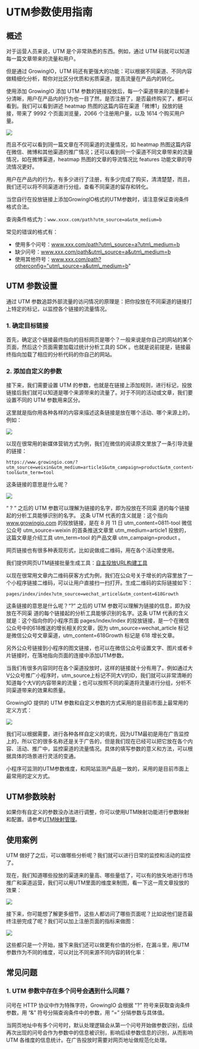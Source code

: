 # UTM参数使用指南

## 概述 <a id="gai-shu"></a>

对于运营人员来说，UTM 是个非常熟悉的东西。例如，通过 UTM 码就可以知道每一篇文章带来的流量和用户。

但是通过 GrowingIO，UTM 码还有更强大的功能：可以根据不同渠道、不同内容做精细化分析，帮你对比区分优质和劣质渠道，提高流量在产品内的转化。

使用添加 GrowingIO 添加 UTM 参数的链接投放后，每一个渠道带来的流量都十分清晰，用户在产品内的行为也一目了然，是否注册了，是否最终购买了，都可以看到。我们可以看到讲述 heatmap 热图的这篇内容在渠道「微博1」投放的链接，带来了 9992 个页面浏览量，2066 个注册用户量，以及 1614 个购买用户量。

![](https://gblobscdn.gitbook.com/assets%2F-Lo08UtW7H58ehFKeZ4g%2F-LuAgFT3I_gSUI2qTH0d%2F-LuAjSwiBvhNDn-jgM4x%2Fimage.png?alt=media&token=5db43aef-e7c7-4e90-95d4-64c9cdd8aa59)

而且不仅可以看到同一篇文章在不同渠道的流量情况，如 heatmap 热图这篇内容在微信、微博和其他渠道的推广情况；还可以看到同一个渠道不同文章带来的流量情况，如在微博渠道，heatmap 热图的文章的导流情况比 features 功能文章的导流情况更好。

用户在产品内的行为，有多少进行了注册，有多少完成了购买，清清楚楚，而且，我们还可以将不同渠道进行分组，查看不同渠道的留存和转化。

当您自行在投放链接上添加GrowingIO格式的UTM参数时，请注意保证查询条件格式合法。

查询条件格式为：`www.xxxx.com/path?utm_source=a&utm_medium=b`

常见的错误的格式有：

* 使用多个问号：www.xxx.com/path?utm\_source=a?utm\_medium=b
* 缺少问号：www.xxx.com/path&utm\_source=a&utm\_medium=b
* 使用其他符号：www.xxx.com/path?otherconfig="utm\_source=a&utm\_medium=b"

## UTM 参数设置 <a id="utm-can-shu-she-zhi"></a>

通过 UTM 参数追踪外部流量的访问情况的原理是：把你投放在不同渠道的链接打上特定的标记，以监控各个链接的流量情况。

### 1. 确定目标链接 <a id="1-que-ding-mu-biao-lian-jie"></a>

首先，确定这个链接最终指向的目标网页是哪个？一般来说是你自己的网站的某个页面，然后这个页面需要加载过统计分析工具的 SDK 。也就是说前提是，链接最终指向加载了相应的分析代码的你自己的网站。

### 2. 添加自定义的参数 <a id="2-tian-jia-zi-ding-yi-de-can-shu"></a>

接下来，我们需要设置 UTM 的参数，也就是在链接上添加规则，进行标记，投放链接后我们就可以知道是哪个来源带来的流量了。对于不同的活动或文章，我们要设置不同的 UTM 参数用来区分。

这里就是指你用各种各样的内容来描述这条链接是放在哪个活动、哪个来源上的，例如：

![](https://docs.growingio.com/.gitbook/assets/utm2.jpeg)

以现在很常用的新媒体营销方式为例，我们在微信的阅读原文里放了一条引导流量的链接：

```text
https://www.growingio.com/?utm_source=weixin&utm_medium=article1&utm_campaign=product&utm_content=0811-tool&utm_term=tool
```

这条链接的意思是什么呢？

![](https://docs.growingio.com/.gitbook/assets/utm3.jpeg)

“ ? ” 之后的 UTM 参数可以理解为链接的名字，即为投放在不同渠 道的每个链接起的分析工具能够识别的名字。 这条 UTM 代表的含义就是：这个指向 www.growingio.com 的投放链接，是在 8 月 11 日 utm\_content=0811-tool 微信公众号 utm\_source=weixin 的首条推送文章里 utm\_medium=article1 投放的，这篇文章是介绍工具 utm\_term=tool 的产品文章 utm\_campaign=product 。

网页链接也有很多种表现形式，比如说做成二维码，用在各个活动里使用。

我们提供网页UTM链接批量生成工具：[自主投放URL构建工具](https://assets.growingio.com/help/doc/%E8%AF%A5%E6%96%87%E6%A1%A3%E7%94%A8%E6%9D%A5%E7%94%9F%E6%88%90%E6%8A%95%E6%94%BEURL_V2.0.xlsm)​

以现在很常用文章内二维码获客方式为例，我们在公众号关于增长的内容里放了一个小程序链接二维码，可以让用户直接扫一扫打开。生成二维码的实际链接如下：

```text
pages/index/index?utm_source=wechat_articel&utm_content=618Growth
```

这条链接的意思是什么呢？“?” 之后的 UTM 参数可以理解为链接的信息，即为投放在不同渠 道的每个链接起的分析工具能够识别的名字。这条 UTM 代表的含义就是：这个指向你的小程序页面 pages/index/index 的投放链接，是一个在微信公众号中的618推送的增长相关的文章，因为 utm\_source=wechat\_article 标记是微信公众号文章渠道，utm\_content=618Growth 标记是 618 增长文章。

另外公众号链接到小程序的图文链接，也可以在微信公众号设置文字、图片或者卡片链接时，在落地指向页面的连接中添加UTM参数。

当我们有很多内容同时在各个渠道投放时，这样的链接就十分有用了。例如通过大V公众号推广小程序时，utm\_source上标记不同大V的ID，我们就可以非常清晰的知道每个大V的内容带来的流量；也可以按照不同的渠道将流量进行分组，分析不同渠道带来的效果和质量。

GrowingIO 提供的 UTM 参数和自定义参数的方式采用的是目前市面上最常用的定义方式：

![](https://docs.growingio.com/.gitbook/assets/utm4.jpeg)

我们可以根据需要，进行各种各样自定义的填充，因为UTM最初是用在广告监控上的，所以它的很多名称还是关于广告的，但是我们现在已经可以把它放在各个内容、活动、推广中，监控渠道的流量情况。具体的填写参数的意义和方法，可以根据具体的场景进行灵活的变通。

小程序可监测的UTM参数维度，和网站监测产品是一致的，采用的是目前市面上最常用的定义方式。

## UTM参数映射 <a id="utm-can-shu-ying-she"></a>

如果你有自定义的参数没办法进行调整，你可以使用UTM映射功能进行参数映射和配置。请参考[UTM映射管理](https://growingio.gitbook.io/docs/product-manual/sysmanage/projectmange/utm-map)。

## 使用案例 <a id="shi-yong-an-li"></a>

UTM 做好了之后，可以做哪些分析呢？我们就可以进行日常的监控和活动的监控了。

现在，我们知道哪些投放的渠道来的量高、哪些量低了，可以有的放矢地进行市场推广和渠道运营，我们可以用UTM里面的维度来制图，看一下这一周文章投放的效果：

![](https://docs.growingio.com/.gitbook/assets/utm8.jpeg)

接下来，你可能想了解更多细节，这些人都访问了哪些页面呢？比如说他们是否最终注册完成了呢？我们可以加上注册页面的指标来做图：

![](https://docs.growingio.com/.gitbook/assets/utm9.jpeg)

这些都只是一个开始，接下来我们还可以做更有价值的分析，在漏斗里，用UTM参数作为不同的维度，可以对比不同来源不同内容的转化率：

## 常见问题 <a id="chang-jian-wen-ti"></a>

### 1. UTM 参数中存在多个问号会遇到什么问题？ <a id="1-utm-can-shu-zhong-cun-zai-duo-ge-wen-hao-hui-yu-dao-shi-mo-wen-ti"></a>

问号在 HTTP 协议中作为特殊字符，GrowingIO 会根据 "?" 符号来获取查询条件参数，用 “&” 符号分隔查询条件中的参数，用 “=” 分隔参数与具体值。

当网页地址中有多个问号时，默认处理逻辑会从第一个问号开始做参数识别，后续再次出现的问号会作为参数中的信息被识别，影响后续参数信息的识别，从而影响 UTM 各维度的信息统计。在广告投放时需要对网页地址做规范化处理。

#### ​ <a id="undefined"></a>

​

​

